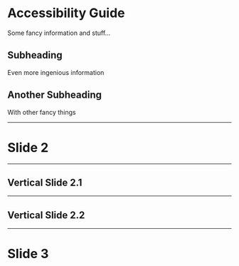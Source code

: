 # Accessibility Guide
Some fancy information and stuff...

## Subheading
Even more ingenious information

## Another Subheading
With other fancy things

---

# Slide 2

------

## Vertical Slide 2.1

------

## Vertical Slide 2.2

---

# Slide 3